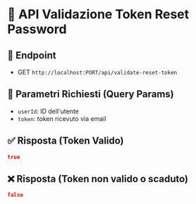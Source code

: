# 📄 API Validazione Token Reset Password

## 📍 Endpoint

- GET `http://localhost:PORT/api/validate-reset-token`

## 🔐 Parametri Richiesti (Query Params)

- `userId`: ID dell'utente
- `token`: token ricevuto via email

## ✅ Risposta (Token Valido)

```json
true
```

## ❌ Risposta (Token non valido o scaduto)

```json
false
```